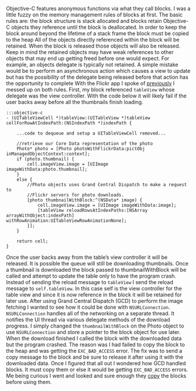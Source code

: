 Objective-C features anonymous functions via what they call blocks. I was a little fuzzy on the memory management rules of blocks at first. The basic rules are: the block structure is stack allocated and blocks retain Objective-C objects they reference until the block is deallocated. In order to keep the block around beyond the lifetime of a stack frame the block must be copied to the heap All of the objects directly referenced within the block will be retained. When the block is released those objects will also be released. Keep in mind the retained objects may have weak references to other objects that may end up getting freed before one would expect. For example, an objects delegate is typically not retained. A simple mistake would be to perform an asynchronous action which causes a view to update but has the possibility of the delegate being released before that action has the opportunity to complete With the Flickr app I spoke of [previously]({{posts_path}}2011-1-31-8-28-the-great-uitableview-race.html) I messed up on both rules. First, my block referenced `tableView` whose delegate was the view controller. With the code below it will likely fail if the user backs away before all the thumbnails finish loading.

    :::objective-c
    - (UITableViewCell *)tableView:(UITableView *)tableView cellForRowAtIndexPath:(NSIndexPath *)indexPath {
        
        ...code to dequeue and setup a UITableViewCell removed...
     
        //retrieve our Core Data representation of the photo
        Photo* photo = [Photo photoWithFlickrData:pictObj inManagedObjectContext:context];
        if (photo.thumbnail) {
            cell.imageView.image = [UIImage imageWithData:photo.thumbnail];
        }
        else {
            //Photo objects uses Grand Central Dispatch to make a request to 
            //Flickr servers for photo downloads.
            [photo thumbnailWithBlock:^(NSData* image) {
                cell.imageView.image = [UIImage imageWithData:image];
                [tableView reloadRowsAtIndexPaths:[NSArray arrayWithObject:indexPath] withRowAnimation:UITableViewRowAnimationNone];
            }];
        }
     
        return cell;
    }

Once the user backs away from the table’s view controller it will be released. It is possible the queue will still be downloading thumbnails. Once a thumbnail is downloaded the block passed to thumbnailWithBlock will be called and attempt to update the table only to have the program crash. Instead of sending the reload message to `tableView` I send the reload message to `self.tableView`. In this case self is the view controller for the table view and since it is now reference in the block it will be retained for later use. After using Grand Central Dispatch (GCD) to perform the image fetching I wanted to see how it could be done with `NSURLConnection`. `NSURLConnection` handles all of the networking on a separate thread. It notifies the UI thread via various delegate methods of the download progress. I simply changed the `thumbnailWithBlock` on the Photo object to use `NSURLConnection` and store a pointer to the block object for use later. When the download finished I called the block with the downloaded data but the program crashed. The reason was I had failed to copy the block to the heap and was getting the `EXC_BAD_ACCESS` error. The fix was to send a copy message to the block and be sure to release it after using it with the downloaded data. Once I figured that all out I wondered how GCD handled blocks. It must copy them or else it would be getting `EXC_BAD_ACCESS` errors. Me being curious I went and looked and sure enough they [copy](http://libdispatch.macosforge.org/trac/browser/trunk/src/queue.c#L692) the blocks before using them.
